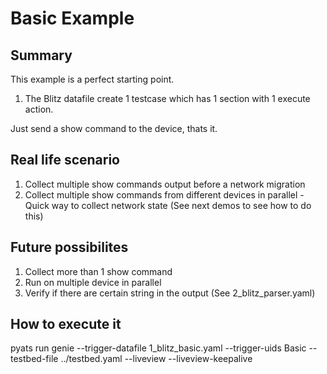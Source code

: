 # Basic Example

## Summary

This example is a perfect starting point.

1) The Blitz datafile create 1 testcase which has 1 section with 1 execute action.

Just send a show command to the device, thats it.

## Real life scenario

1) Collect multiple show commands output before a network migration
2) Collect multiple show commands from different devices in parallel - Quick
   way to collect network state (See next demos to see how to do this)

## Future possibilites

1) Collect more than 1 show command
2) Run on multiple device in parallel
3) Verify if there are certain string in the output (See 2_blitz_parser.yaml)

## How to execute it

pyats run genie --trigger-datafile 1_blitz_basic.yaml --trigger-uids Basic --testbed-file ../testbed.yaml --liveview --liveview-keepalive
